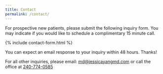 ```yaml
---
title: Contact
permalink: /contact/
---
```


For prospective new patients, please submit the following inquiry form. You may indicate if you would like to schedule a complimentary 15 minute call.

{% include contact-form.html %}

You can expect an email response to your inquiry within 48 hours. Thanks!

For all other inquiries, please email: <md@jessicayangmd.com> or call the office at <a href="tel:240-774-0585">240-774-0585</a>

